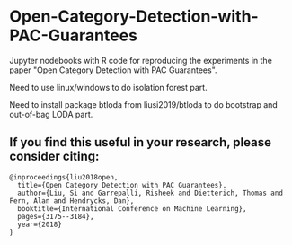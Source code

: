 # Open-Category-Detection-with-PAC-Guarantees
Jupyter nodebooks with R code for reproducing the experiments in the paper "Open Category Detection with PAC Guarantees". 

Need to use linux/windows to do isolation forest part. 

Need to install package btloda from liusi2019/btloda to do bootstrap and out-of-bag LODA part. 

## If you find this useful in your research, please consider citing:

```
@inproceedings{liu2018open,
  title={Open Category Detection with PAC Guarantees},	
  author={Liu, Si and Garrepalli, Risheek and Dietterich, Thomas and Fern, Alan and Hendrycks, Dan},	
  booktitle={International Conference on Machine Learning},	
  pages={3175--3184},	
  year={2018}	
}
```
